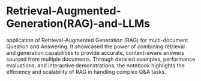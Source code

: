 # Retrieval-Augmented-Generation(RAG)-and-LLMs
application of Retrieval-Augmented Generation (RAG) for multi-document Question and Answering. It showcased the power of combining retrieval and generation capabilities to provide accurate, context-aware answers sourced from multiple documents. Through detailed examples, performance evaluations, and interactive demonstrations, the notebook highlights the efficiency and scalability of RAG in handling complex Q&A tasks.
